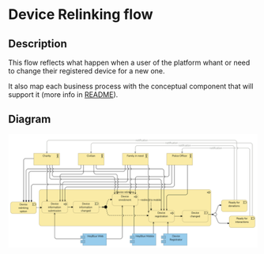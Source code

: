 # Device Relinking flow

## Description

This flow reflects what happen when a user of the platform whant or need to change their registered device for a new one.

It also map each business process with the conceptual component that will support it (more info in [README](/README.md#application-component-collaboration-views)).

## Diagram

![Device Relinking](/Assets/Device-relinking.png)
